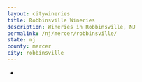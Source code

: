 ```yaml
---
layout: citywineries
title: Robbinsville Wineries
description: Wineries in Robbinsville, NJ
permalink: /nj/mercer/robbinsville/
state: nj
county: mercer
city: robbinsville
---
```

-
